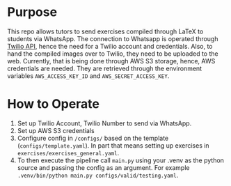 # Purpose
This repo allows tutors to send exercises compiled through LaTeX to students via WhatsApp.
The connection to Whatsapp is operated through [Twilio API](https://www.twilio.com/docs/iam/test-credentials#maincontent), hence the need for a Twilio account and credentials.
Also, to hand the compiled images over to Twilio, they need to be uploaded to the web.
Currently, that is being done through AWS S3 storage, hence, AWS credentials are needed. They are retrieved through the environment variables `AWS_ACCESS_KEY_ID` and `AWS_SECRET_ACCESS_KEY`.

# How to Operate
1. Set up Twilio Account, Twilio Number to send via WhatsApp.
2. Set up AWS S3 credentials
3. Configure config in `/configs/` based on the template (`configs/template.yaml`). In part that means setting up exercises in `exercises/exercises_general.yaml`.
4. To then execute the pipeline call `main.py` using your .venv as the python source and passing the config as an argument. For example `.venv/bin/python main.py configs/valid/testing.yaml`.
